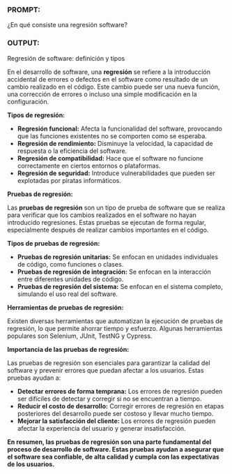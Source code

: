 ### PROMPT: 

¿En qué consiste una regresión software?

### OUTPUT:

Regresión de software: definición y tipos

En el desarrollo de software, una **regresión** se refiere a la introducción accidental de errores o defectos en el software como resultado de un cambio realizado en el código. Este cambio puede ser una nueva función, una corrección de errores o incluso una simple modificación en la configuración.

**Tipos de regresión:**

* **Regresión funcional:** Afecta la funcionalidad del software, provocando que las funciones existentes no se comporten como se esperaba.
* **Regresión de rendimiento:** Disminuye la velocidad, la capacidad de respuesta o la eficiencia del software.
* **Regresión de compatibilidad:** Hace que el software no funcione correctamente en ciertos entornos o plataformas.
* **Regresión de seguridad:** Introduce vulnerabilidades que pueden ser explotadas por piratas informáticos.

**Pruebas de regresión:**

Las **pruebas de regresión** son un tipo de prueba de software que se realiza para verificar que los cambios realizados en el software no hayan introducido regresiones. Estas pruebas se ejecutan de forma regular, especialmente después de realizar cambios importantes en el código.

**Tipos de pruebas de regresión:**

* **Pruebas de regresión unitarias:** Se enfocan en unidades individuales de código, como funciones o clases.
* **Pruebas de regresión de integración:** Se enfocan en la interacción entre diferentes unidades de código.
* **Pruebas de regresión del sistema:** Se enfocan en el sistema completo, simulando el uso real del software.

**Herramientas de pruebas de regresión:**

Existen diversas herramientas que automatizan la ejecución de pruebas de regresión, lo que permite ahorrar tiempo y esfuerzo. Algunas herramientas populares son Selenium, JUnit, TestNG y Cypress.

**Importancia de las pruebas de regresión:**

Las pruebas de regresión son esenciales para garantizar la calidad del software y prevenir errores que puedan afectar a los usuarios. Estas pruebas ayudan a:

* **Detectar errores de forma temprana:** Los errores de regresión pueden ser difíciles de detectar y corregir si no se encuentran a tiempo.
* **Reducir el costo de desarrollo:** Corregir errores de regresión en etapas posteriores del desarrollo puede ser costoso y llevar mucho tiempo.
* **Mejorar la satisfacción del cliente:** Los errores de regresión pueden afectar la experiencia del usuario y generar insatisfacción.

**En resumen, las pruebas de regresión son una parte fundamental del proceso de desarrollo de software. Estas pruebas ayudan a asegurar que el software sea confiable, de alta calidad y cumpla con las expectativas de los usuarios.**
